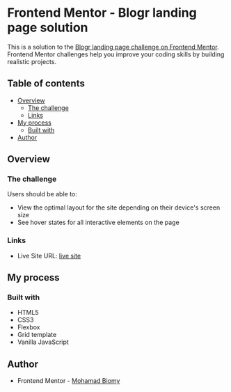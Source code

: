 # Frontend Mentor - Blogr landing page solution

This is a solution to the [Blogr landing page challenge on Frontend Mentor](https://www.frontendmentor.io/challenges/blogr-landing-page-EX2RLAApP). Frontend Mentor challenges help you improve your coding skills by building realistic projects. 

## Table of contents

- [Overview](#overview)
  - [The challenge](#the-challenge)
  - [Links](#links)
- [My process](#my-process)
  - [Built with](#built-with)
- [Author](#author)


## Overview

### The challenge

Users should be able to:

- View the optimal layout for the site depending on their device's screen size
- See hover states for all interactive elements on the page

### Links

- Live Site URL: [live site](https://mohamadbiomy.github.io/bloger-landing-page/)

## My process

### Built with

- HTML5
- CSS3
- Flexbox
- Grid template
- Vanilla JavaScript


## Author

- Frontend Mentor - [Mohamad Biomy](https://www.frontendmentor.io/profile/MohamadBiomy)

